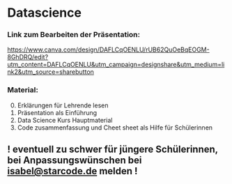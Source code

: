 # Datascience

### Link zum Bearbeiten der Präsentation: 
https://www.canva.com/design/DAFLCqOENLU/rUB62QuOeBqEOGM-8GhDRQ/edit?utm_content=DAFLCqOENLU&utm_campaign=designshare&utm_medium=link2&utm_source=sharebutton

### Material: 
0) Erklärungen für Lehrende lesen 
1) Präsentation als Einführung 
2) Data Science Kurs Hauptmaterial 
3) Code zusammenfassung und Cheet sheet als Hilfe für Schülerinnen 

## ! eventuell zu schwer für jüngere Schülerinnen, bei Anpassungswünschen bei isabel@starcode.de melden ! 
